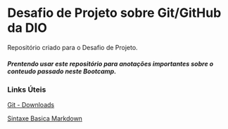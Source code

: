 # Desafio de Projeto sobre Git/GitHub da DIO
Repositório criado para o Desafio de Projeto.

##### Prentendo usar este repositório para anotações importantes sobre o conteudo passado neste Bootcamp.


### Links Úteis
[Git - Downloads](https://git-scm.com/downloads)

[Sintaxe Basica Markdown](https://www.markdownguide.org/basic-syntax/)
